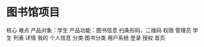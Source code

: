 # 图书馆项目


核心  难点
    产品对象：学生
    产品功能：图书信息    扫条形码，二维码
            权限  管理员  学生
            列表  详情
            我的  个人信息
            分类  图书分类
            用户系统   登录  授权
            首页   
